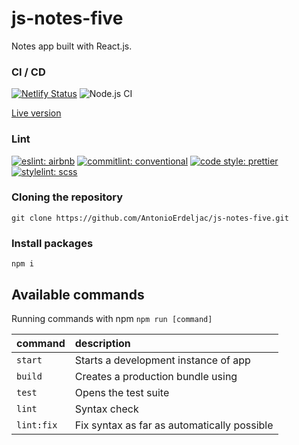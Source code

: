 # js-notes-five

Notes app built with React.js.

### CI / CD
[![Netlify Status](https://api.netlify.com/api/v1/badges/ab52a7c3-83be-4bfa-9d37-f6d99dab096d/deploy-status)](https://app.netlify.com/sites/tender-ritchie-877c56/deploys)
![Node.js CI](https://github.com/AntonioErdeljac/js-web-rimac/workflows/Node.js%20CI/badge.svg)

[Live version](https://tender-ritchie-877c56.netlify.app)

### Lint
[![eslint: airbnb](https://img.shields.io/badge/Eslint-Airbnb-red?logo=airbnb&style=flat)](https://github.com/airbnb/javascript)
[![commitlint: conventional](https://img.shields.io/badge/Commitlint-Conventional-red?logo=commitlint&style=flat)](https://github.com/conventional-changelog/commitlint)
[![code style: prettier](https://img.shields.io/badge/Code%20Style-Prettier-red?logo=prettier&style=flat)](https://github.com/prettier/prettier)
[![stylelint: scss](https://img.shields.io/badge/Stylelint-SCSS-red?logo=stylelint&style=flat)](https://github.com/bjankord/stylelint-config-sass-guidelines#readme)

### Cloning the repository

```shell
git clone https://github.com/AntonioErdeljac/js-notes-five.git
```

### Install packages


```shell
npm i
```

## Available commands

Running commands with npm `npm run [command]`

| command            | description                                                                                                                                                                 |
| :----------------- | :-------------------------------------------------------------------------------------------------------------------------------------------------------------------------- |
| `start`            | Starts a development instance of app                                                                                                                                        |
| `build`            | Creates a production bundle using                                                                                                                                           |
| `test`             | Opens the test suite                                                                                                                                                        |
| `lint`             | Syntax check                                                                                                                                                                |
| `lint:fix`         | Fix syntax as far as automatically possible                                                                                                                                 |
